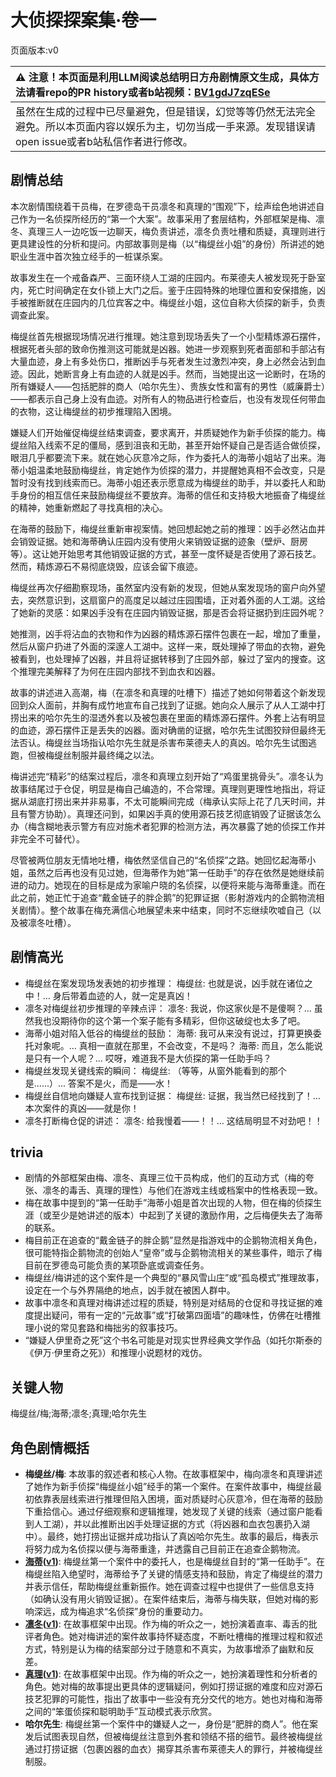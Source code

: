 # 大侦探探案集·卷一
页面版本:v0
 

| :warning: 注意！本页面是利用LLM阅读总结明日方舟剧情原文生成，具体方法请看repo的PR history或者b站视频：[BV1gdJ7zqESe](https://www.bilibili.com/video/BV1gdJ7zqESe/)         |
|:----------------------------|
| 虽然在生成的过程中已尽量避免，但是错误，幻觉等等仍然无法完全避免。所以本页面内容以娱乐为主，切勿当成一手来源。发现错误请open issue或者b站私信作者进行修改。|



## 剧情总结
本次剧情围绕着干员梅，在罗德岛干员凛冬和真理的“围观”下，绘声绘色地讲述自己作为一名侦探所经历的“第一个大案”。故事采用了套层结构，外部框架是梅、凛冬、真理三人一边吃饭一边聊天，梅负责讲述，凛冬负责吐槽和质疑，真理则进行更具建设性的分析和提问。内部故事则是梅（以“梅缇丝小姐”的身份）所讲述的她职业生涯中首次独立经手的一桩谋杀案。

故事发生在一个戒备森严、三面环绕人工湖的庄园内。布莱德夫人被发现死于卧室内，死亡时间确定在女仆锁上大门之后。鉴于庄园特殊的地理位置和安保措施，凶手被推断就在庄园内的几位宾客之中。梅缇丝小姐，这位自称大侦探的新手，负责调查此案。

梅缇丝首先根据现场情况进行推理。她注意到现场丢失了一个小型精炼源石摆件，根据死者头部的致命伤推测这可能就是凶器。她进一步观察到死者面部和手部沾有大量血迹，身上有多处伤口，推断凶手与死者发生过激烈冲突，身上必然会沾到血迹。因此，她断言身上有血迹的人就是凶手。然而，当她提出这一论断时，在场的所有嫌疑人——包括肥胖的商人（哈尔先生）、贵族女性和富有的男性（威廉爵士）——都表示自己身上没有血迹。对所有人的物品进行检查后，也没有发现任何带血的衣物，这让梅缇丝的初步推理陷入困境。

嫌疑人们开始催促梅缇丝结束调查，要求离开，并质疑她作为新手侦探的能力。梅缇丝陷入线索不足的僵局，感到沮丧和无助，甚至开始怀疑自己是否适合做侦探，眼泪几乎都要流下来。就在她心灰意冷之际，作为委托人的海蒂小姐站了出来。海蒂小姐温柔地鼓励梅缇丝，肯定她作为侦探的潜力，并提醒她真相不会改变，只是暂时没有找到线索而已。海蒂小姐还表示愿意成为梅缇丝的助手，并以委托人和助手身份的相互信任来鼓励梅缇丝不要放弃。海蒂的信任和支持极大地振奋了梅缇丝的精神，她重新燃起了寻找真相的决心。

在海蒂的鼓励下，梅缇丝重新审视案情。她回想起她之前的推理：凶手必然沾血并会销毁证据。她和海蒂确认庄园内没有使用火来销毁证据的迹象（壁炉、厨房等）。这让她开始思考其他销毁证据的方式，甚至一度怀疑是否使用了源石技艺。然而，精炼源石不易彻底烧毁，应该会留下痕迹。

梅缇丝再次仔细勘察现场，虽然室内没有新的发现，但她从案发现场的窗户向外望去，突然意识到，这扇窗户的高度足以越过庄园围墙，正对着外面的人工湖。这给了她新的灵感：如果凶手没有在庄园内销毁证据，那是否会将证据扔到庄园外呢？

她推测，凶手将沾血的衣物和作为凶器的精炼源石摆件包裹在一起，增加了重量，然后从窗户扔进了外面的深邃人工湖中。这样一来，既处理掉了带血的衣物，避免被看到，也处理掉了凶器，并且将证据转移到了庄园外部，躲过了室内的搜查。这个推理完美解释了为何在庄园内部找不到血衣和凶器。

故事的讲述进入高潮，梅（在凛冬和真理的吐槽下）描述了她如何带着这个新发现回到众人面前，并胸有成竹地宣布自己找到了证据。她向众人展示了从人工湖中打捞出来的哈尔先生的湿透外套以及被包裹在里面的精炼源石摆件。外套上沾有明显的血迹，源石摆件正是丢失的凶器。面对确凿的证据，哈尔先生试图狡辩但最终无法否认。梅缇丝当场指认哈尔先生就是杀害布莱德夫人的真凶。哈尔先生试图逃跑，但被梅缇丝制服并最终绳之以法。

梅讲述完“精彩”的结案过程后，凛冬和真理立刻开始了“鸡蛋里挑骨头”。凛冬认为故事结尾过于仓促，明显是梅自己编造的，不合常理。真理则更理性地指出，将证据从湖底打捞出来并非易事，不太可能瞬间完成（梅承认实际上花了几天时间，并且有警方协助）。真理还问到，如果凶手真的使用源石技艺彻底销毁了证据该怎么办（梅含糊地表示警方有应对施术者犯罪的检测方法，再次暴露了她的侦探工作并非完全不可替代）。

尽管被两位朋友无情地吐槽，梅依然坚信自己的“名侦探”之路。她回忆起海蒂小姐，虽然之后再也没有见过她，但海蒂作为她“第一任助手”的存在依然是她继续前进的动力。她现在的目标是成为家喻户晓的名侦探，以便将来能与海蒂重逢。而在此之前，她正忙于追查“戴金链子的胖企鹅”的犯罪证据（影射游戏内的企鹅物流相关剧情）。整个故事在梅充满信心地展望未来中结束，同时不忘继续吹嘘自己（以及被凛冬吐槽）。
## 剧情高光
*   梅缇丝在案发现场发表她的初步推理：
    梅缇丝: 也就是说，凶手就在诸位之中！... 身后带着血迹的人，就一定是真凶！
*   凛冬对梅缇丝初步推理的辛辣点评：
    凛冬: 我说，你这家伙是不是傻啊？... 虽然我也没期待你的这个第一个案子能有多精彩，但你这破绽也太多了吧。
*   海蒂小姐对陷入低谷的梅缇丝的鼓励：
    海蒂: 我可从来没有说过，打算更换委托对象呢。... 真相一直就在那里，不会改变，不是吗？
    海蒂: 而且，怎么能说是只有一个人呢？... 哎呀，难道我不是大侦探的第一任助手吗？
*   梅缇丝发现关键线索的瞬间：
    梅缇丝: （等等，从窗外能看到的那个是......）... 答案不是火，而是——水！
*   梅缇丝自信地向嫌疑人宣布找到证据：
    梅缇丝: 证据，我当然已经找到了！... 本次案件的真凶——就是你！
*   凛冬打断梅仓促的讲述：
    凛冬: 给我慢着——！！... 这结局明显不对劲吧！！
## trivia
*   剧情的外部框架由梅、凛冬、真理三位干员构成，他们的互动方式（梅的夸张、凛冬的毒舌、真理的理性）与他们在游戏主线或档案中的性格表现一致。
*   梅在故事中提到的“第一任助手”海蒂小姐是首次出现的人物，但在梅的侦探生涯（或至少是她讲述的版本）中起到了关键的激励作用，之后梅便失去了海蒂的联系。
*   梅目前正在追查的“戴金链子的胖企鹅”显然是指游戏中的企鹅物流相关角色，很可能特指企鹅物流的创始人“皇帝”或与企鹅物流相关的某些事件，暗示了梅目前在罗德岛可能负责的某项卧底或调查任务。
*   梅缇丝/梅讲述的这个案件是一个典型的“暴风雪山庄”或“孤岛模式”推理故事，设定在一个与外界隔绝的地点，凶手就在被困人群中。
*   故事中凛冬和真理对梅讲述过程的质疑，特别是对结局的仓促和寻找证据的难度提出疑问，带有一定的“元故事”或“打破第四面墙”的趣味性，仿佛在吐槽推理小说的常见套路和梅拙劣的叙事技巧。
*   “嫌疑人伊里奇之死”这个书名可能是对现实世界经典文学作品（如托尔斯泰的《伊万·伊里奇之死》）和推理小说题材的戏仿。
## 关键人物
梅缇丝/梅;海蒂;凛冬;真理;哈尔先生
## 角色剧情概括
-   **梅缇丝/梅**: 本故事的叙述者和核心人物。在故事框架中，梅向凛冬和真理讲述了她作为新手侦探“梅缇丝小姐”经手的第一个案件。在案件故事中，梅缇丝最初依靠表层线索进行推理但陷入困境，面对质疑时心灰意冷，但在海蒂的鼓励下重拾信心。通过仔细观察和逻辑推理，她发现了关键的线索（通过窗户能看到人工湖），并以此推断出凶手处理证据的方式（将凶器和血衣包裹扔入湖中）。最终，她打捞出证据并成功指认了真凶哈尔先生。故事的最后，梅表示将努力成为名侦探以便与海蒂重逢，并透露自己目前正在追查企鹅物流。
-   **[海蒂](../char_v3/char_4045_heidi.md)([v1](../chars/char_4045_heidi.md))**: 梅缇丝第一个案件中的委托人，也是梅缇丝自封的“第一任助手”。在梅缇丝陷入绝望时，海蒂给予了关键的情感支持和鼓励，肯定了梅缇丝的潜力并表示信任，帮助梅缇丝重新振作。她在调查过程中也提供了一些信息支持（如确认没有用火销毁证据）。在案件结束后，海蒂与梅失联，但她对梅的影响深远，成为梅追求“名侦探”身份的重要动力。
-   **[凛冬](../char_v3/char_115_headbr.md)([v1](../chars/char_115_headbr.md))**: 在故事框架中出现。作为梅的听众之一，她扮演着直率、毒舌的批评者角色。她对梅讲述的案件故事持怀疑态度，不断吐槽梅的推理过程和叙述方式，特别是认为梅的结案部分过于随意和不真实，为故事增添了幽默和反差。
-   **[真理](../char_v3/char_195_glassb.md)([v1](../chars/char_195_glassb.md))**: 在故事框架中出现。作为梅的听众之一，她扮演着理性和分析者的角色。她对梅的故事提出更具体的逻辑疑问，例如打捞证据的难度和应对源石技艺犯罪的可能性，指出了故事中一些没有充分交代的地方。她也对梅和海蒂之间的“笨蛋侦探和聪明助手”互动模式表示欣赏。
-   **哈尔先生**: 梅缇丝第一个案件中的嫌疑人之一，身份是“肥胖的商人”。他在案发后试图表现自然，但被梅缇丝注意到外套和领结不搭的细节。最终被梅缇丝通过打捞证据（包裹凶器的血衣）揭穿其杀害布莱德夫人的罪行，并被梅缇丝制服。